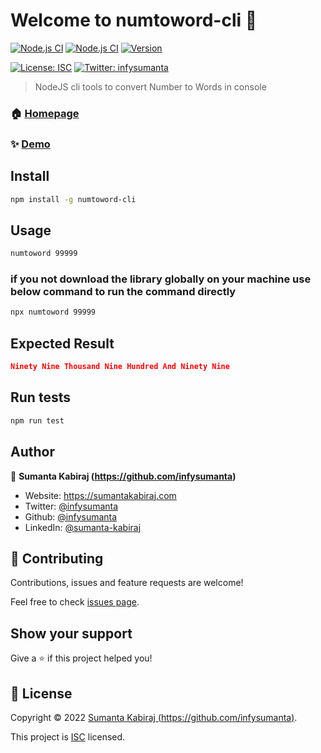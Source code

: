 # Welcome to numtoword-cli 👋

[![Node.js CI](https://github.com/infysumanta/numtoword-cli/actions/workflows/node.js.yml/badge.svg)](https://github.com/infysumanta/numtoword-cli/actions/workflows/node.js.yml)
[![Node.js CI](https://github.com/infysumanta/numtoword-cli/actions/workflows/publish.yml/badge.svg)](https://github.com/infysumanta/numtoword-cli/actions/workflows/publish.yml)
[![Version](https://img.shields.io/npm/v/numtoword-cli.svg)](https://www.npmjs.com/package/numtoword-cli)

[![License: ISC](https://img.shields.io/github/license/infysumanta/numtoword-cli)](https://github.com/infysumanta/numtoword-cli/blob/master/LICENSE)
[![Twitter: infysumanta](https://img.shields.io/twitter/follow/infysumanta.svg?style=social)](https://twitter.com/infysumanta)

> NodeJS cli tools to convert Number to Words in console

### 🏠 [Homepage](https://github.com/infysumanta/numtoword-cli#readme)

### ✨ [Demo](https://github.com/infysumanta/numtoword-cli#readme)

## Install

```sh
npm install -g numtoword-cli
```

## Usage

```sh
numtoword 99999
```

### if you not download the library globally on your machine use below command to run the command directly

```sh
npx numtoword 99999
```

## Expected Result

```json
Ninety Nine Thousand Nine Hundred And Ninety Nine
```

## Run tests

```sh
npm run test
```

## Author

👤 **Sumanta Kabiraj (https://github.com/infysumanta)**

- Website: https://sumantakabiraj.com
- Twitter: [@infysumanta](https://twitter.com/infysumanta)
- Github: [@infysumanta](https://github.com/infysumanta)
- LinkedIn: [@sumanta-kabiraj](https://linkedin.com/in/sumanta-kabiraj)

## 🤝 Contributing

Contributions, issues and feature requests are welcome!

Feel free to check [issues page](https://github.com/infysumanta/numtoword-cli/issues).

## Show your support

Give a ⭐️ if this project helped you!

## 📝 License

Copyright © 2022 [Sumanta Kabiraj (https://github.com/infysumanta)](https://github.com/infysumanta).

This project is [ISC](https://github.com/infysumanta/numtoword-cli/blob/master/LICENSE) licensed.
